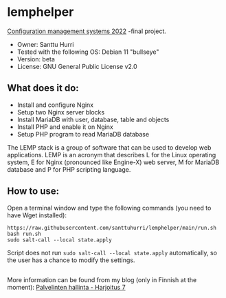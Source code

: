 # lemphelper
[Configuration management systems 2022](https://terokarvinen.com/2021/configuration-management-systems-2022-spring/) -final project.

- Owner: Santtu Hurri
- Tested with the following OS: Debian 11 "bullseye"  
- Version: beta
- License: GNU General Public License v2.0

## What does it do: 
- Install and configure Nginx
- Setup two Nginx server blocks
- Install MariaDB with user, database, table and objects
- Install PHP and enable it on Nginx
- Setup PHP program to read MariaDB database

The LEMP stack is a group of software that can be used to develop web applications. LEMP is an acronym that describes L for the Linux operating system, E for Nginx (pronounced like Engine-X) web server, M for MariaDB database and P for PHP scripting language.
## How to use:
Open a terminal window and type the following commands (you need to have Wget installed):
```
https://raw.githubusercontent.com/santtuhurri/lemphelper/main/run.sh
bash run.sh
sudo salt-call --local state.apply
```
Script does not run `sudo salt-call --local state.apply` automatically, so the user has a chance to modify the settings.
##
More information can be found from my blog (only in Finnish at the moment): [Palvelinten hallinta - Harjoitus 7](https://hurrisanttu.wordpress.com/2022/05/15/palvelinten-hallinta-harjoitus-7/)
